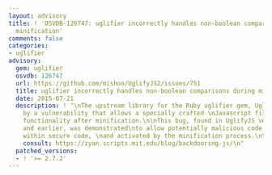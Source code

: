```yaml
---
layout: advisory
title: ! 'OSVDB-126747: uglifier incorrectly handles non-boolean comparisons during
  minification'
comments: false
categories:
- uglifier
advisory:
  gem: uglifier
  osvdb: 126747
  url: https://github.com/mishoo/UglifyJS2/issues/751
  title: uglifier incorrectly handles non-boolean comparisons during minification
  date: 2015-07-21
  description: ! "\nThe upstream library for the Ruby uglifier gem, UglifyJS, is\naffected
    by a vulnerability that allows a specially crafted \nJavascript file to have altered
    functionality after minification.\n\nThis bug, found in UglifyJS versions 2.4.23
    and earlier, was demonstrated\nto allow potentially malicious code to be hidden
    within secure code, \nand activated by the minification process.\n\nFor more information,
    consult: https://zyan.scripts.mit.edu/blog/backdooring-js/\n"
  patched_versions:
  - ! '>= 2.7.2'
---
```


